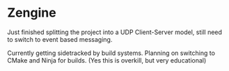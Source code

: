 Zengine
=======

Just finished splitting the project into a UDP Client-Server model, still need to switch to event based messaging.

Currently getting sidetracked by build systems. Planning on switching to CMake and Ninja for builds. (Yes this is overkill, but very educational)
